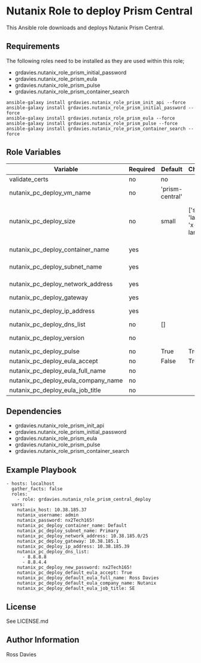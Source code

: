 # Nutanix Role to deploy Prism Central

This Ansible role downloads and deploys Nutanix Prism Central.

## Requirements

The following roles need to be installed as they are used within this role;
- grdavies.nutanix_role_prism_initial_password
- grdavies.nutanix_role_prism_eula
- grdavies.nutanix_role_prism_pulse
- grdavies.nutanix_role_prism_container_search

```
ansible-galaxy install grdavies.nutanix_role_prism_init_api --force
ansible-galaxy install grdavies.nutanix_role_prism_initial_password --force
ansible-galaxy install grdavies.nutanix_role_prism_eula --force
ansible-galaxy install grdavies.nutanix_role_prism_pulse --force
ansible-galaxy install grdavies.nutanix_role_prism_container_search --force
```

## Role Variables

| Variable                                    | Required | Default         | Choices                                                                         | Comments                                                                                                                                                                                                                          |
|---------------------------------------------|----------|-----------------|---------------------------------------------------------------------------------|-----------------------------------------------------------------------------------------------------------------------------------------------------------------------------------------------------------------------------------|
| validate_certs                              | no       | no              |                                                                                 | Whether to check if Prism UI certificates are valid.                                                                                                                                                                              |
| nutanix_pc_deploy_vm_name                   | no       | 'prism-central' |                                                                                 | The name of the Prism Central VM                                                                                                                                                                                                  |
| nutanix_pc_deploy_size                      | no       | small           | ['small', 'large', 'x-large']                                                   | See https://portal.nutanix.com/page/documents/details?targetId=Release-Notes-Prism-Central-vpc_2022_6:top-pc-scalability-r.html for details on PC sizing.                                                                         |
| nutanix_pc_deploy_container_name            | yes      |                 |                                                                                 | The name of the container (datastore) upon with to place the PC VM                                                                                                                                                                |
| nutanix_pc_deploy_subnet_name               | yes      |                 |                                                                                 | The name of the subnet (port-group) upon with to place the PC VM                                                                                                                                                                  |
| nutanix_pc_deploy_network_address           | yes      |                 |                                                                                 | Network address for the above subnet using the following notation (10.10.10.0/24)                                                                                                                                                 |
| nutanix_pc_deploy_gateway                   | yes      |                 |                                                                                 | IPv4 gateway  for the above subnet                                                                                                                                                                                                |
| nutanix_pc_deploy_ip_address                | yes      |                 |                                                                                 | IPv4 address for the above subnet to assign to the PC VM                                                                                                                                                                          |
| nutanix_pc_deploy_dns_list                  | no       | []              |                                                                                 | List of DNS servers ['8.8.8.8', '8.8.4.4']                                                                                                                                                                                        |
| nutanix_pc_deploy_version                   | no       |                 |                                                                                 | If not provided the latests Prism Central version for the clusters AOS version will be deployed.                                                                                                                                  |
| nutanix_pc_deploy_pulse                     | no       | True            | True | False                                                                    |                                                                                                                                                                                                                                   |
| nutanix_pc_deploy_eula_accept               | no       | False           | True | False                                                                    | If ELUA is set to True the full_name, company and role variables are mandatory.                                                                                                                                                                                                                                  |
| nutanix_pc_deploy_eula_full_name            | no       |                 |                                                                                 |                                                                                                                                                                                                                                   |
| nutanix_pc_deploy_eula_company_name         | no       |                 |                                                                                 |                                                                                                                                                                                                                                   |
| nutanix_pc_deploy_eula_job_title            | no       |                 |                                                                                 |                                                                                                                                                                                                                                   |


## Dependencies

- grdavies.nutanix_role_prism_init_api
- grdavies.nutanix_role_prism_initial_password
- grdavies.nutanix_role_prism_eula
- grdavies.nutanix_role_prism_pulse
- grdavies.nutanix_role_prism_container_search


## Example Playbook

```
- hosts: localhost
  gather_facts: false
  roles:
    - role: grdavies.nutanix_role_prism_central_deploy
  vars:
    nutanix_host: 10.38.185.37
    nutanix_username: admin
    nutanix_password: nx2Tech165!
    nutanix_pc_deploy_container_name: Default
    nutanix_pc_deploy_subnet_name: Primary
    nutanix_pc_deploy_network_address: 10.38.185.0/25
    nutanix_pc_deploy_gateway: 10.38.185.1
    nutanix_pc_deploy_ip_address: 10.38.185.39
    nutanix_pc_deploy_dns_list:
      - 8.8.8.8
      - 8.8.4.4
    nutanix_pc_deploy_new_password: nx2Tech165!
    nutanix_pc_deploy_default_eula_accept: True
    nutanix_pc_deploy_default_eula_full_name: Ross Davies
    nutanix_pc_deploy_default_eula_company_name: Nutanix
    nutanix_pc_deploy_default_eula_job_title: SE
```


## License

See LICENSE.md

## Author Information

Ross Davies
